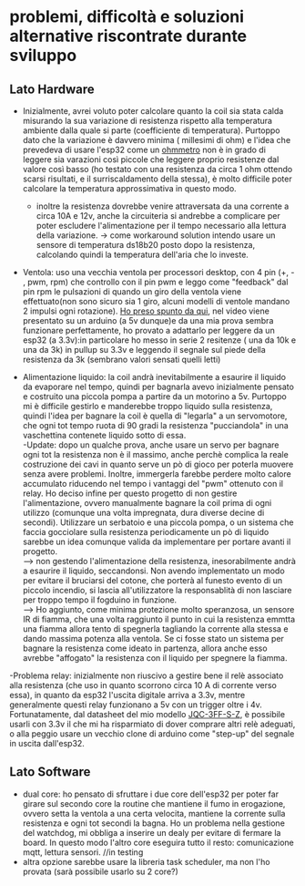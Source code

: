 # problemi, difficoltà e soluzioni alternative riscontrate durante sviluppo

## Lato Hardware
- Inizialmente, avrei voluto poter calcolare quanto la coil sia stata calda misurando la sua variazione di resistenza rispetto alla temperatura ambiente dalla quale si parte (coefficiente di temperatura).
Purtoppo dato che la variazione è davvero minima ( millesimi di ohm) e l'idea che prevedeva di usare l'esp32 come un [ohmmetro](https://create.arduino.cc/projecthub/iasonas-christoulakis/how-to-make-an-arduino-ohm-meter-90fda8) non è in grado di leggere sia varazioni così piccole che leggere proprio resistenze dal valore così basso (ho testato con una resistenza da circa 1 ohm ottendo scarsi risultati, e il surriscaldamento della stessa), è molto difficile poter calcolare la temperatura approssimativa in questo modo.
  - inoltre la resistenza dovrebbe venire attraversata da una corrente a circa 10A e 12v, anche la circuiteria si andrebbe a complicare per poter escludere l'alimentazione per il tempo necessario alla lettura della variazione.
-> come workaround solution intendo usare un sensore di temperatura ds18b20 posto dopo la resistenza, calcolando quindi la temperatura dell'aria che lo investe.

- Ventola: uso una vecchia ventola per processori desktop, con 4 pin (+, - , pwm, rpm) che controllo con il pin pwm e leggo come "feedback" dal pin rpm le pulsazioni di quando un giro della ventola viene effettuato(non sono sicuro sia 1 giro, alcuni modelli di ventole mandano 2 impulsi ogni rotazione).
[Ho preso spunto da qui](https://www.youtube.com/watch?v=UJK2JF8wOu8), nel video viene presentato su un arduino (a 5v dunque)e da una mia prova sembra funzionare perfettamente, ho provato a adattarlo per leggere da un esp32 (a 3.3v):in particolare ho messo in serie 2 resitenze ( una da 10k e una da 3k) in pullup su 3.3v e leggendo il segnale sul piede della resistenza da 3k (sembrano valori sensati quelli letti)

- Alimentazione liquido: la coil andrà inevitabilmente a esaurire il liquido da evaporare nel tempo, quindi per bagnarla avevo inizialmente pensato e costruito una piccola pompa a partire da un motorino a 5v.
Purtoppo mi è difficile gestirlo e manderebbe troppo liquido sulla resistenza, quindi l'idea per bagnare la coil è quella di "legarla" a un servomotore, che ogni tot tempo ruota di 90 gradi la resistenza "pucciandola" in una vaschettina contenete liquido sotto di essa.<br/>
-Update: dopo un qualche prova, anche usare un servo per bagnare ogni tot la resistenza non è il massimo, anche perchè complica la reale costruzione dei cavi in quanto serve un pò di gioco per poterla muovere senza avere problemi. Inoltre, immergerla farebbe perdere molto calore accumulato riducendo nel tempo i vantaggi del "pwm" ottenuto con il relay.
Ho deciso infine per questo progetto di non gestire l'alimentazione, ovvero manualmente bagnare la coil prima di ogni utilizzo (comunque una volta impregnata, dura diverse decine di secondi). Utilizzare un serbatoio e una piccola pompa, o un sistema che faccia gocciolare sulla resistenza periodicamente un pò di liquido sarebbe un idea comunque valida da implementare per portare avanti il progetto.<br/>
--> non gestendo l'alimentazione della resistenza, inesorabilmente andrà a esaurire il liquido, seccandonsi. Non avendo implementato un modo per evitare il bruciarsi del cotone, che porterà al funesto evento di un piccolo incendio, si lascia all'utilizzatore la responsablità di non lasciare per troppo tempo il fogduino in funzione.<br/>
--> Ho aggiunto, come minima protezione molto speranzosa, un sensore IR di fiamma, che una volta raggiunto il punto in cui la resistenza emmtta una fiamma allora tento di spegnerla tagliando la corrente alla stessa e dando massima potenza alla ventola. Se ci fosse stato un sistema per bagnare la resistenza come ideato in partenza, allora anche esso avrebbe "affogato" la resistenza con il liquido per spegnere la fiamma. 

-Problema relay: inizialmente non riuscivo a gestire bene il relè associato alla resistenza (che uso in quanto scorrono circa 10 A di corrente verso essa), in quanto da esp32 l'uscita digitale arriva a 3.3v, mentre generalmente questi relay funzionano a 5v con un trigger oltre i 4v. Fortunatamente, dal datasheet del mio modello [JQC-3FF-S-Z](https://en.tonglingrelay.com/product/1063.html), è possibile usarli con 3.3v il che mi ha risparmiato di dover comprare altri relè adeguati, o alla peggio usare un vecchio clone di arduino come "step-up" del segnale in uscita dall'esp32.


## Lato Software
- dual core: ho pensato di sfruttare i due core dell'esp32 per poter far girare sul secondo core la routine che mantiene il fumo in erogazione, ovvero setta la ventola a una certa velocita, mantiene la corrente sulla resistenza e ogni tot secondi la bagna. Ho un problema nella gestione del watchdog, mi obbliga a inserire un dealy per evitare di fermare la board.
In questo modo l'altro core eseguira tutto il resto: comunicazione mqtt, lettura sensori. //in testing 
- altra opzione sarebbe usare la libreria task scheduler, ma non l'ho provata (sarà possibile usarlo su 2 core?)
